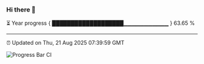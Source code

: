 ### Hi there 👋

⏳ Year progress { ███████████████████▁▁▁▁▁▁▁▁▁▁▁ } 63.65 %

---

⏰ Updated on Thu, 21 Aug 2025 07:39:59 GMT

![Progress Bar CI](https://github.com/IshwaranRudhara/GIT-ACTION/workflows/Progress%20Bar%20CI/badge.svg)

